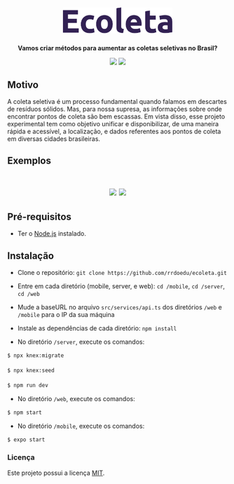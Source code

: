 <h1 align="center"><img src=".github/ecoletaLogo.png" width="250px" ></h1>

<div align="center">
  <p>
    <strong>Vamos criar métodos para aumentar as coletas seletivas no Brasil?</strong>
  </p>
</div>

<div align="center">
  <img src="https://img.shields.io/badge/license-MIT-blue.svg">
  <img src="https://img.shields.io/npm/v/react.svg?style=flat">
</div>

## Motivo

A coleta seletiva é um processo fundamental quando falamos em descartes de resíduos sólidos. Mas, para nossa supresa, as informações sobre onde encontrar pontos de coleta são bem escassas. Em vista disso, esse projeto experimental tem como objetivo unificar e disponibilizar, de uma maneira rápida e acessível, a localização, e dados referentes aos pontos de coleta em diversas cidades brasileiras.

## Exemplos

<h1 align="center">
    <img src=".github/webGif.gif" />
    <img src=".github/mobileGif.gif" />
</h1>

## Pré-requisitos

- Ter o [Node.js](https://nodejs.org/en/) instalado.

## Instalação

- Clone o repositório: `git clone https://github.com/rrdoedu/ecoleta.git`

- Entre em cada diretório (mobile, server, e web): `cd /mobile`, `cd /server`, `cd /web`

- Mude a baseURL no arquivo `src/services/api.ts` dos diretórios `/web` e `/mobile` para o IP da sua máquina

- Instale as dependências de cada diretório: `npm install`

- No diretório `/server`, execute os comandos:

```bash
$ npx knex:migrate

$ npx knex:seed

$ npm run dev
```
- No diretório `/web`, execute os comandos:

```bash
$ npm start
```

- No diretório `/mobile`, execute os comandos:
```bash
$ expo start
```

### Licença

Este projeto possui a licença [MIT](./LICENSE).